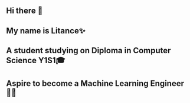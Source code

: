 ## Hi there 👋
## My name is Litance✨
## A student studying on Diploma in Computer Science Y1S1🎓
## Aspire to become a Machine Learning Engineer🧑‍💻

<!--
**litance/litance** is a ✨ _special_ ✨ repository because its `README.md` (this file) appears on your GitHub profile.

Here are some ideas to get you started:

- 🔭 I’m currently working on ...
- 🌱 I’m currently learning ...
- 👯 I’m looking to collaborate on ...
- 🤔 I’m looking for help with ...
- 💬 Ask me about ...
- 📫 How to reach me: ...
- 😄 Pronouns: ...
- ⚡ Fun fact: ...
-->
